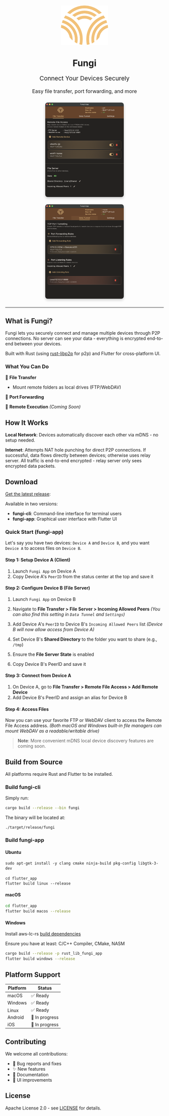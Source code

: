 <h1 align="center">
  <br>
  <a href="https://github.com/enbop/fungi"><img src="https://raw.githubusercontent.com/enbop/fungi/master/assets/FullLogo_Transparent_NoBuffer.png" alt="Fungi logo" title="Fungi logo" width="150"></a>
  <br>
  <br>
  Fungi
  <br>
</h1>

<p align="center" style="font-size: 1.2rem;">Connect Your Devices Securely</p>
<p align="center" style="font-size: 1rem;">Easy file transfer, port forwarding, and more</p>

<div align="center">
  <img src="assets/fungi-home-file-transfer.png" alt="File Transfer Interface" width="250" style="margin: 10px; border-radius: 8px; box-shadow: 0 4px 8px rgba(0,0,0,0.2);">
  <img src="assets/fungi-data-tunnel.png" alt="Data Tunnel Interface" width="250" style="margin: 10px; border-radius: 8px; box-shadow: 0 4px 8px rgba(0,0,0,0.2);">
</div>

<hr/>

## What is Fungi?

Fungi lets you securely connect and manage multiple devices through P2P connections. No server can see your data - everything is encrypted end-to-end between your devices.

Built with Rust (using [rust-libp2p](https://github.com/libp2p/rust-libp2p) for p2p) and Flutter for cross-platform UI.

### What You Can Do

📁 **File Transfer**
- Mount remote folders as local drives (FTP/WebDAV)

🔗 **Port Forwarding** 

🔮 **Remote Execution** *(Coming Soon)*

## How It Works

**Local Network**: Devices automatically discover each other via mDNS - no setup needed.

**Internet**: Attempts NAT hole punching for direct P2P connections. If successful, data flows directly between devices; otherwise uses relay server. All traffic is end-to-end encrypted - relay server only sees encrypted data packets.

## Download
[Get the latest release](https://github.com/enbop/fungi/releases):

Available in two versions:
- **fungi-cli**: Command-line interface for terminal users
- **fungi-app**: Graphical user interface with Flutter UI

### Quick Start (fungi-app)

Let's say you have two devices: `Device A` and `Device B`, and you want `Device A` to access files on `Device B`.

#### Step 1: Setup Device A (Client)
1. Launch `Fungi App` on Device A
2. Copy Device A's `PeerID` from the status center at the top and save it

#### Step 2: Configure Device B (File Server)
1. Launch `Fungi App` on Device B
2. Navigate to **File Transfer > File Server > Incoming Allowed Peers**
   *(You can also find this setting in `Data Tunnel` and `Settings`)*
3. Add Device A's `PeerID` to Device B's `Incoming Allowed Peers` list
   *(Device B will now allow access from Device A)*

4. Set Device B's **Shared Directory** to the folder you want to share (e.g., `/tmp`)
5. Ensure the **File Server State** is enabled
6. Copy Device B's PeerID and save it

#### Step 3: Connect from Device A
1. On Device A, go to **File Transfer > Remote File Access > Add Remote Device**
2. Add Device B's PeerID and assign an alias for Device B

#### Step 4: Access Files
Now you can use your favorite FTP or WebDAV client to access the Remote File Access address. 
*(Both macOS and Windows built-in file managers can mount WebDAV as a readable/writable drive)*

> **Note**: More convenient mDNS local device discovery features are coming soon.

## Build from Source

All platforms require Rust and Flutter to be installed.

### Build fungi-cli

Simply run:
```bash
cargo build --release --bin fungi
```
The binary will be located at:
```
./target/release/fungi
```

### Build fungi-app

#### Ubuntu
```
sudo apt-get install -y clang cmake ninja-build pkg-config libgtk-3-dev

cd flutter_app
flutter build linux --release
```

#### macOS
```bash
cd flutter_app
flutter build macos --release
```

#### Windows

Install aws-lc-rs [build dependencies](https://aws.github.io/aws-lc-rs/requirements/windows.html)

Ensure you have at least: C/C++ Compiler, CMake, NASM

```bash
cargo build --release -p rust_lib_fungi_app
flutter build windows --release
```

## Platform Support

| Platform | Status |
|----------|--------|
| macOS    | ✅ Ready |
| Windows  | ✅ Ready |
| Linux    | ✅ Ready |
| Android  | 🚧 In progress |
| iOS      | 🚧 In progress |

## Contributing

We welcome all contributions:
- 🐛 Bug reports and fixes
- ✨ New features
- 📖 Documentation
- 🎨 UI improvements

## License

Apache License 2.0 - see [LICENSE](LICENSE) for details.
